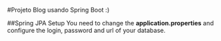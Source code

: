 #Projeto Blog usando Spring Boot :)

##Spring JPA Setup
You need to change the **application.properties** and configure the login, password and url of your database. 
  	

